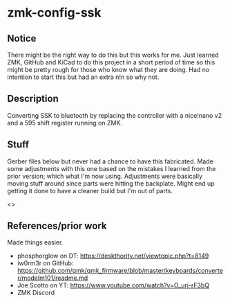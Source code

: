 # zmk-config-ssk

## Notice
There might be the right way to do this but this works for me. Just learned ZMK, GitHub and KiCad to do this project in a short period of time so this might be pretty rough for those who know what they are doing. Had no intention to start this but had an extra n!n so why not.

## Description
Converting SSK to bluetooth by replacing the controller with a nice!nano v2 and a 595 shift register running on ZMK.

## Stuff
Gerber files below but never had a chance to have this fabricated. Made some adjustments with this one based on the mistakes I learned from the prior version; which what I'm now using. Adjustments were basically moving stuff around since parts were hitting the backplate. Might end up getting it done to have a cleaner build but I'm out of parts.

<<to attach>>

## References/prior work
Made things easier.

* phosphorglow on DT: https://deskthority.net/viewtopic.php?t=8149
* iw0rm3r on GitHub:  https://github.com/qmk/qmk_firmware/blob/master/keyboards/converter/modelm101/readme.md
* Joe Scotto on YT: https://www.youtube.com/watch?v=O_urj-rF3bQ
* ZMK Discord
